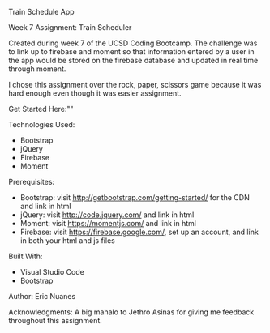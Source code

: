 Train Schedule App

Week 7 Assignment: Train Scheduler

Created during week 7 of the UCSD Coding Bootcamp. The challenge was to link up to firebase and moment so that information entered by a user in the app would be stored on the firebase database and updated in real time through moment.

I chose this assignment over the rock, paper, scissors game because it was hard enough even though it was easier assignment.

Get Started Here:""

Technologies Used:
- Bootstrap
- jQuery
- Firebase
- Moment

Prerequisites:
- Bootstrap: visit http://getbootstrap.com/getting-started/ for the CDN and link in html
- jQuery: visit http://code.jquery.com/ and link in html
- Moment: visit https://momentjs.com/ and link in html
- Firebase: visit https://firebase.google.com/, set up an account, and link in both your html and js files

Built With:
- Visual Studio Code
- Bootstrap

Author:
Eric Nuanes

Acknowledgments:
A big mahalo to Jethro Asinas for giving me feedback throughout this assignment.

